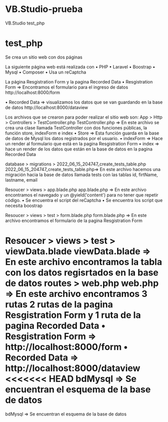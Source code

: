 # VB.Studio-prueba
VB.Studio test_php
# test_php
Se crea un sitio web con dos páginas

La siguiente página web está realizada con 
•	PHP
•	Laravel
•	Boostrap
•	Mysql
•	Composer
•	Usa un reCaptcha

La página  Resgistration Form y la pagina Recorded Data
•	Resgistration Form => Encontramos el formulario para el  ingreso de datos
http://localhost:8000/form

•	Recorded Data => visualizamos los datos que se van guardando en la base de datos
http://localhost:8000/dataview

Los archivos que se crearon para poder realizar el sitio web son:
App > Http > Controllers > TestController.php
TestController.php => En este archivo se crea una clase llamada  TestController con dos funciones públicas, la  función store, indexForm e index 
•	Store => Esta función guarda en la base de datos de Mysql los datos registrados por el usuario.
•	indexForm => Hace un render al formulario que está en la pagina Resgistration Form
•	index => hace un render de los datos que están en la base de datos  en la pagina Recorded Data

database > migrations > 2022_06_15_204747_create_tests_table.php
2022_06_15_204747_create_tests_table.php=> En este archivo hacemos una migración hacia la base de datos llamada tests con las tablas id, firtName, lastname, email

Resoucer > views >  app.blade.php
app.blade.php => En este archivo encontramos el navegado y un @yield('content') para no tener que repetir código.
•	Se encuentra el script del reCaptcha 
•	Se encuentra los script que necesita boostrap

Resoucer > views > test > form.blade.php
form.blade.php => En este archivo encontramos el formulario de la pagina Resgistration Form

Resoucer > views > test > viewData.blade
viewData.blade => En este archivo encontramos la tabla con los datos regisrtados en la base de datos
routes > web.php
web.php => En este archivo encontramos 3 rutas 2 rutas de la pagina Resgistration Form y 1 ruta de la pagina Recorded Data
•	Resgistration Form => http://localhost:8000/form
•	Recorded Data => http://localhost:8000/dataview
<<<<<<< HEAD
bdMysql => Se encuentran el esquema de la base de datos
=======
bdMysql => Se encuentran el esquema de la base de datos
